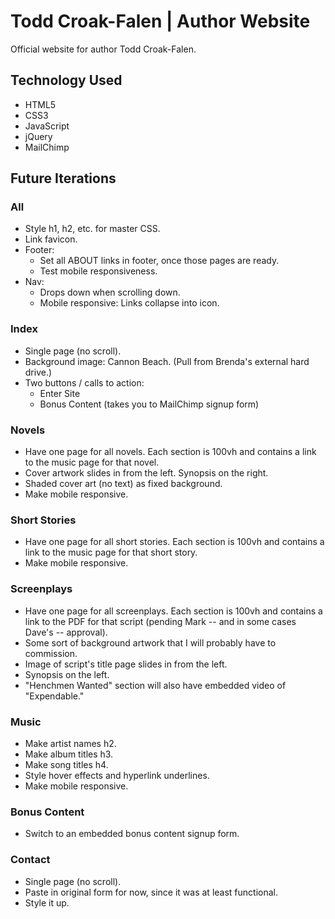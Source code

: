 # Todd Croak-Falen | Author Website
Official website for author Todd Croak-Falen.

## Technology Used

- HTML5
- CSS3
- JavaScript
- jQuery
- MailChimp

## Future Iterations

### All

- Style h1, h2, etc. for master CSS.
- Link favicon.
- Footer:
  - Set all ABOUT links in footer, once those pages are ready.
  - Test mobile responsiveness.
- Nav:
  - Drops down when scrolling down.
  - Mobile responsive: Links collapse into icon.

### Index

- Single page (no scroll).
- Background image: Cannon Beach. (Pull from Brenda's external hard drive.)
- Two buttons / calls to action:
  - Enter Site
  - Bonus Content (takes you to MailChimp signup form)

### Novels

- Have one page for all novels. Each section is 100vh and contains a link to the music page for that novel.
- Cover artwork slides in from the left. Synopsis on the right.
- Shaded cover art (no text) as fixed background.
- Make mobile responsive.

### Short Stories

- Have one page for all short stories. Each section is 100vh and contains a link to the music page for that short story.
- Make mobile responsive.

### Screenplays

- Have one page for all screenplays. Each section is 100vh and contains a link to the PDF for that script (pending Mark -- and in some cases Dave's -- approval).
- Some sort of background artwork that I will probably have to commission.
- Image of script's title page slides in from the left.
- Synopsis on the left.
- "Henchmen Wanted" section will also have embedded video of "Expendable."

### Music

- Make artist names h2.
- Make album titles h3.
- Make song titles h4.
- Style hover effects and hyperlink underlines.
- Make mobile responsive.

### Bonus Content

- Switch to an embedded bonus content signup form.

### Contact

- Single page (no scroll).
- Paste in original form for now, since it was at least functional.
- Style it up.